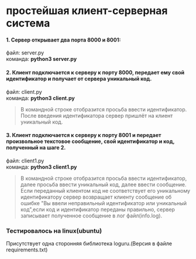 # простейшая клиент-серверная система

#### 1. Сервер открывает два порта 8000 и 8001:  
  файл: server.py  
  команда: **python3 server.py**
  
#### 2. Клиент подключается к серверу к порту 8000, передает ему свой идентификатор и получает от сервера уникальный код.  
  файл: client.py  
  команда: **python3 client.py**  
  >В командной строке отобразится просьба ввести идентификатор. После введения идентификатора сервер пришлёт на клиент уникальный код.
  
#### 3. Клиент подключается к серверу к порту 8001 и передает произвольное текстовое сообщение, свой идентификатор и код, полученный на шаге 2.  
  файл: client1.py  
  команда: **python3 client1.py**  
  >В командной строке отобразится просьба ввести идентификатор, далее просьба ввести уникальный код, далее ввести сообщение. Если переданный клиентом код не соответствует его уникальному идентификатору сервер возвращает клиенту сообщение об ошибке "Вы ввели неправильный идентификатор или уникальный код",если код и идентификатор переданы правильно, сервер записывает полученное сообщение в лог файл(info.log).

### Тестировалось на linux(ubuntu)

Присутствует одна сторонняя библиотека loguru.(Версия в файле requirements.txt)
